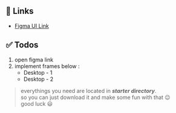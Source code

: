 ## 🔗 Links

- [Figma UI Link](https://www.figma.com/file/EpzyuzCSL8Zm1Mq81uyzKB/exercise9-10?node-id=353%3A918)

## ✅ Todos

1. open figma link
2. implement frames below :
   - Desktop - 1
   - Desktop - 2

> everythings you need are located in **_starter directory_**.  
> so you can just download it and make some fun with that 😉  
> good luck 😃
